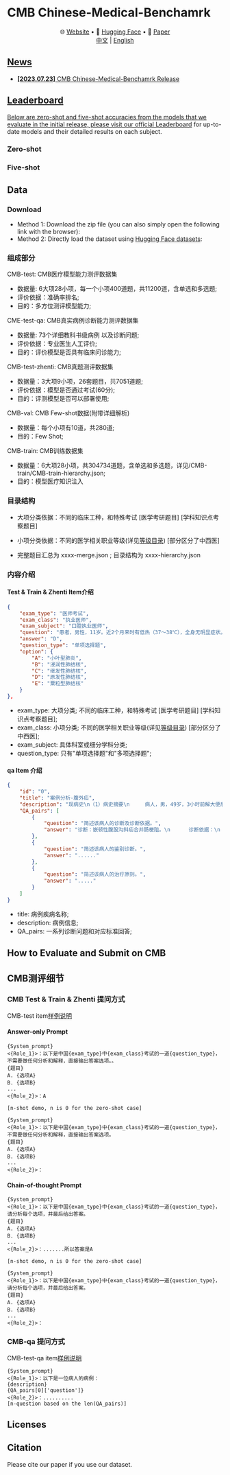 # CMB Chinese-Medical-Benchamrk
<p align="center">
   🌐 <a href="" target="_blank">Website</a> • 🤗 <a href="" target="_blank">Hugging Face</a> • 📃 <a href="" target="_blank">Paper</a>  <br>  <a href="">   中文</a> | <a href="">English 
</p>

## News

* **[2023.07.23]**  CMB Chinese-Medical-Benchamrk Release

## Leaderboard
Below are zero-shot and five-shot accuracies from the models that we evaluate in the initial release, please visit our official [Leaderboard]() for up-to-date models and their detailed results on each subject.

### Zero-shot

### Five-shot


## Data
### Download
- Method 1: Download the zip file (you can also simply open the following link with the browser):
- Method 2: Directly load the dataset using [Hugging Face datasets]():
  
### 组成部分
CMB-test: CMB医疗模型能力测评数据集
- 数据量: 6大项28小项，每一个小项400道题，共11200道，含单选和多选题;
- 评价依据：准确率排名;
- 目的：多方位测评模型能力;

CME-test-qa: CMB真实病例诊断能力测评数据集
- 数据量: 73个详细教科书级病例 以及诊断问题;
- 评价依据：专业医生人工评价;
- 目的：评价模型是否具有临床问诊能力;

CMB-test-zhenti: CMB真题测评数据集
- 数据量：3大项9小项，26套题目，共7051道题;
- 评价依据：模型是否通过考试(60分);
- 目的：评测模型是否可以部署使用;

CMB-val: CMB Few-shot数据(附带详细解析)
- 数据量：每个小项有10道，共280道;
- 目的：Few Shot;

CMB-train: CMB训练数据集
- 数据量：6大项28小项，共304734道题，含单选和多选题，详见/CMB-train/CMB-train-hierarchy.json;
- 目的：模型医疗知识注入

### 目录结构
- 大项分类依据：不同的临床工种，和特殊考试 [医学考研题目] [学科知识点考察题目]

- 小项分类依据：不同的医学相关职业等级(详见[等级目录](catalog.md)) [部分区分了中西医] 

- 完整题目汇总为 xxxx-merge.json ; 目录结构为 xxxx-hierarchy.json

### 内容介绍

#### Test & Train & Zhenti Item介绍
```json
{
    "exam_type": "医师考试",
    "exam_class": "执业医师",
    "exam_subject": "口腔执业医师",
    "question": "患者，男性，11岁。近2个月来时有低热（37～38℃），全身无明显症状。查体无明显阳性体征。X线检查发现右肺中部有一直径约0.8cm类圆形病灶，边缘稍模糊，肺门淋巴结肿大。此男孩可能患",
    "answer": "D",
    "question_type": "单项选择题",
    "option": {
        "A": "小叶型肺炎",
        "B": "浸润性肺结核",
        "C": "继发性肺结核",
        "D": "原发性肺结核",
        "E": "粟粒型肺结核"
    }
},
```
- exam_type: 大项分类; 不同的临床工种，和特殊考试 [医学考研题目] [学科知识点考察题目];
- exam_class: 小项分类; 不同的医学相关职业等级(详见[等级目录](catalog.md)) [部分区分了中西医];
- exam_subject: 具体科室或细分学科分类; 
- question_type: 只有"单项选择题"和"多项选择题";

#### qa Item 介绍
```json
{
    "id": "0",
    "title": "案例分析-腹外疝",
    "description": "现病史\n（1）病史摘要\n     病人，男，49岁，3小时前解大便后出现右下腹疼痛，右下腹可触及一包块，既往体健。\n（2）主诉\n     右下腹痛并自扪及包块3小时。\n\n体格检查\n体温： T 37.8℃，P 101次／分，呼吸22次/分，BP 100/60mmHg，腹软，未见胃肠型蠕动波，肝脾肋下未及，于右侧腹股沟区可扪及一圆形肿块，约4cm×4cm大小，有压痛、界欠清，且肿块位于腹股沟韧带上内方。\n\n辅助检查\n（1）实验室检查\n     血常规：WBC 5.0×109／L，N 78％。\n     尿常规正常。\n（2）多普勒超声检查\n     沿腹股沟纵切可见一多层分布的混合回声区，宽窄不等，远端膨大，边界整齐，长约4～5cm。\n（3）腹部X线检查\n     可见阶梯状液气平。",
    "QA_pairs": [
        {
            "question": "简述该病人的诊断及诊断依据。",
            "answer": "诊断：嵌顿性腹股沟斜疝合并肠梗阻。\n      诊断依据：\n      ①右下腹痛并自扪及包块3小时；\n      ②有腹胀、呕吐，类似肠梗阻表现；腹部平片可见阶梯状液平，考虑肠梗阻可能；腹部B超考虑， \n腹部包块内可能为肠管可能；\n      ③有轻度毒性反应或是中毒反应，如 T 37.8℃，P 101次／分，白细胞中性分类78％；\n      ④腹股沟区包块位于腹股沟韧带上内方。"
        },
        {
            "question": "简述该病人的鉴别诊断。",
            "answer": "......"
        },
        {
            "question": "简述该病人的治疗原则。",
            "answer": "....."
        }
    ]
}
```
- title: 病例疾病名称;
- description: 病例信息;
- QA_pairs: 一系列诊断问题和对应标准回答;


## How to Evaluate and Submit on CMB


## CMB测评细节

### CMB Test & Train & Zhenti 提问方式
CMB-test item[样例说明]()
#### Answer-only Prompt
```
{System_prompt}
<{Role_1}>：以下是中国{exam_type}中{exam_class}考试的一道{question_type}，不需要做任何分析和解释，直接输出答案选项。。
{题目}
A. {选项A}
B. {选项B}
...
<{Role_2}>：A

[n-shot demo, n is 0 for the zero-shot case]

{System_prompt}
<{Role_1}>：以下是中国{exam_type}中{exam_class}考试的一道{question_type}，不需要做任何分析和解释，直接输出答案选项。
{题目}
A. {选项A}
B. {选项B}
...
<{Role_2}>：
```
#### Chain-of-thought Prompt

```
{System_prompt}
<{Role_1}>：以下是中国{exam_type}中{exam_class}考试的一道{question_type}，请分析每个选项，并最后给出答案。
{题目}
A. {选项A}
B. {选项B}
...
<{Role_2}>：.......所以答案是A

[n-shot demo, n is 0 for the zero-shot case]

{System_prompt}
<{Role_1}>：以下是中国{exam_type}中{exam_class}考试的一道{question_type}，请分析每个选项，并最后给出答案。
{题目}
A. {选项A}
B. {选项B}
...
<{Role_2}>：
```


### CMB-qa 提问方式
CMB-test-qa item[样例说明]()
```
{System_prompt}
<{Role_1}>：以下是一位病人的病例：
{description}
{QA_pairs[0]['question']}
<{Role_2}>：..........
[n-question based on the len(QA_pairs)]
```













## Licenses




## Citation

Please cite our paper if you use our dataset.
```

```
